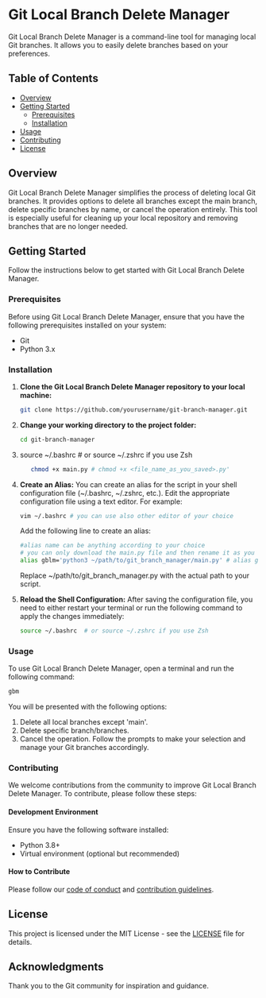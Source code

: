 # Git Local Branch Delete Manager

Git Local Branch Delete Manager is a command-line tool for managing local Git branches. It allows you to easily delete branches based on your preferences.

## Table of Contents

- [Overview](#overview)
- [Getting Started](#getting-started)
  - [Prerequisites](#prerequisites)
  - [Installation](#installation)
- [Usage](#usage)
- [Contributing](#contributing)
- [License](#license)

## Overview

Git Local Branch Delete Manager simplifies the process of deleting local Git branches. It provides options to delete all branches except the main branch, delete specific branches by name, or cancel the operation entirely. This tool is especially useful for cleaning up your local repository and removing branches that are no longer needed.

## Getting Started

Follow the instructions below to get started with Git Local Branch Delete Manager.

### Prerequisites

Before using Git Local Branch Delete Manager, ensure that you have the following prerequisites installed on your system:

- Git
- Python 3.x

### Installation

1. **Clone the Git Local Branch Delete Manager repository to your local machine:**

   ```bash
   git clone https://github.com/yourusername/git-branch-manager.git
   ```
2. **Change your working directory to the project folder:**
    ```bash
    cd git-branch-manager
    ```
3. source ~/.bashrc  # or source ~/.zshrc if you use Zsh

    ```bash
       chmod +x main.py # chmod +x <file_name_as_you_saved>.py'
    ```
4. **Create an Alias:**
   You can create an alias for the script in your shell configuration file (~/.bashrc, ~/.zshrc, etc.). Edit the appropriate configuration file using a text editor. For example:
    ```bash
    vim ~/.bashrc # you can use also other editor of your choice
    ```
   Add the following line to create an alias:
    ```bash
   #alias name can be anything according to your choice
   # you can only download the main.py file and then rename it as you want
    alias gblm='python3 ~/path/to/git_branch_manager/main.py' # alias gblm='python3 ~/path/to/<file_name_as_you_saved>.py'
    ```
   Replace ~/path/to/git_branch_manager.py with the actual path to your script.
5. **Reload the Shell Configuration:** After saving the configuration file, you need to either restart your terminal or run the following command to apply the changes immediately:
    ```bash
    source ~/.bashrc  # or source ~/.zshrc if you use Zsh
    ```

### Usage
To use Git Local Branch Delete Manager, open a terminal and run the following command:
```bash
gbm
```
You will be presented with the following options:

1. Delete all local branches except 'main'.
2. Delete specific branch/branches.
3. Cancel the operation.
Follow the prompts to make your selection and manage your Git branches accordingly.

### Contributing

We welcome contributions from the community to improve Git Local Branch Delete Manager. To contribute, please follow these steps:

#### Development Environment

Ensure you have the following software installed:

- Python 3.8+
- Virtual environment (optional but recommended)

#### How to Contribute
Please follow our [code of conduct](CODE_OF_CONDUCT.md) and [contribution guidelines](CONTRIBUTING.md).

## License

This project is licensed under the MIT License - see the [LICENSE](LICENSE) file for details.

## Acknowledgments

Thank you to the Git community for inspiration and guidance.
